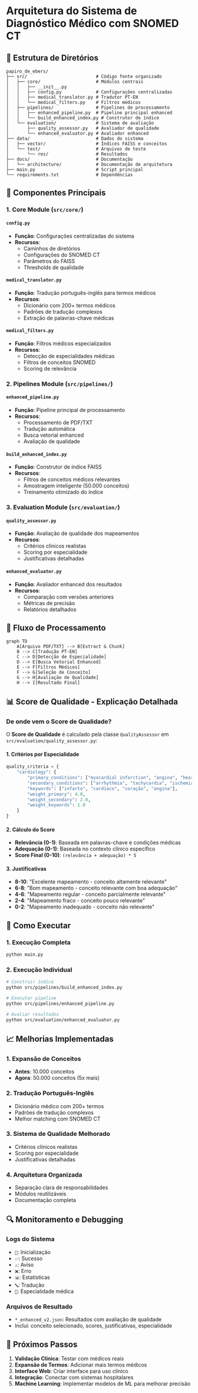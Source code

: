# Arquitetura do Sistema de Diagnóstico Médico com SNOMED CT

## 📁 Estrutura de Diretórios

```
papiro_de_ebers/
├── src/                          # Código fonte organizado
│   ├── core/                     # Módulos centrais
│   │   ├── __init__.py
│   │   ├── config.py             # Configurações centralizadas
│   │   ├── medical_translator.py # Tradutor PT-EN
│   │   └── medical_filters.py    # Filtros médicos
│   ├── pipelines/                # Pipelines de processamento
│   │   ├── enhanced_pipeline.py  # Pipeline principal enhanced
│   │   └── build_enhanced_index.py # Construtor de índice
│   └── evaluation/               # Sistema de avaliação
│       ├── quality_assessor.py   # Avaliador de qualidade
│       └── enhanced_evaluator.py # Avaliador enhanced
├── data/                         # Dados do sistema
│   ├── vector/                   # Índices FAISS e conceitos
│   └── test/                     # Arquivos de teste
│       └── res/                  # Resultados
├── docs/                         # Documentação
│   └── architecture/             # Documentação de arquitetura
├── main.py                       # Script principal
└── requirements.txt              # Dependências
```

## 🔧 Componentes Principais

### 1. **Core Module** (`src/core/`)

#### `config.py`
- **Função**: Configurações centralizadas do sistema
- **Recursos**:
  - Caminhos de diretórios
  - Configurações do SNOMED CT
  - Parâmetros do FAISS
  - Thresholds de qualidade

#### `medical_translator.py`
- **Função**: Tradução português-inglês para termos médicos
- **Recursos**:
  - Dicionário com 200+ termos médicos
  - Padrões de tradução complexos
  - Extração de palavras-chave médicas

#### `medical_filters.py`
- **Função**: Filtros médicos especializados
- **Recursos**:
  - Detecção de especialidades médicas
  - Filtros de conceitos SNOMED
  - Scoring de relevância

### 2. **Pipelines Module** (`src/pipelines/`)

#### `enhanced_pipeline.py`
- **Função**: Pipeline principal de processamento
- **Recursos**:
  - Processamento de PDF/TXT
  - Tradução automática
  - Busca vetorial enhanced
  - Avaliação de qualidade

#### `build_enhanced_index.py`
- **Função**: Construtor de índice FAISS
- **Recursos**:
  - Filtros de conceitos médicos relevantes
  - Amostragem inteligente (50.000 conceitos)
  - Treinamento otimizado do índice

### 3. **Evaluation Module** (`src/evaluation/`)

#### `quality_assessor.py`
- **Função**: Avaliação de qualidade dos mapeamentos
- **Recursos**:
  - Critérios clínicos realistas
  - Scoring por especialidade
  - Justificativas detalhadas

#### `enhanced_evaluator.py`
- **Função**: Avaliador enhanced dos resultados
- **Recursos**:
  - Comparação com versões anteriores
  - Métricas de precisão
  - Relatórios detalhados

## 🔄 Fluxo de Processamento

```mermaid
graph TD
    A[Arquivo PDF/TXT] --> B[Extract & Chunk]
    B --> C[Tradução PT-EN]
    C --> D[Detecção de Especialidade]
    D --> E[Busca Vetorial Enhanced]
    E --> F[Filtros Médicos]
    F --> G[Seleção de Conceito]
    G --> H[Avaliação de Qualidade]
    H --> I[Resultado Final]
```

## 📊 Score de Qualidade - Explicação Detalhada

### **De onde vem o Score de Qualidade?**

O **Score de Qualidade** é calculado pela classe `QualityAssessor` em `src/evaluation/quality_assessor.py`:

#### **1. Critérios por Especialidade**
```python
quality_criteria = {
    "cardiology": {
        "primary_conditions": ["myocardial infarction", "angina", "heart failure"],
        "secondary_conditions": ["arrhythmia", "tachycardia", "ischemia"],
        "keywords": ["infarto", "cardíaco", "coração", "angina"],
        "weight_primary": 4.0,
        "weight_secondary": 2.0,
        "weight_keywords": 1.0
    }
}
```

#### **2. Cálculo do Score**
- **Relevância (0-1)**: Baseada em palavras-chave e condições médicas
- **Adequação (0-1)**: Baseada no contexto clínico específico
- **Score Final (0-10)**: `(relevância + adequação) * 5`

#### **3. Justificativas**
- **8-10**: "Excelente mapeamento - conceito altamente relevante"
- **6-8**: "Bom mapeamento - conceito relevante com boa adequação"
- **4-6**: "Mapeamento regular - conceito parcialmente relevante"
- **2-4**: "Mapeamento fraco - conceito pouco relevante"
- **0-2**: "Mapeamento inadequado - conceito não relevante"

## 🚀 Como Executar

### **1. Execução Completa**
```bash
python main.py
```

### **2. Execução Individual**
```bash
# Construir índice
python src/pipelines/build_enhanced_index.py

# Executar pipeline
python src/pipelines/enhanced_pipeline.py

# Avaliar resultados
python src/evaluation/enhanced_evaluator.py
```

## 📈 Melhorias Implementadas

### **1. Expansão de Conceitos**
- **Antes**: 10.000 conceitos
- **Agora**: 50.000 conceitos (5x mais)

### **2. Tradução Português-Inglês**
- Dicionário médico com 200+ termos
- Padrões de tradução complexos
- Melhor matching com SNOMED CT

### **3. Sistema de Qualidade Melhorado**
- Critérios clínicos realistas
- Scoring por especialidade
- Justificativas detalhadas

### **4. Arquitetura Organizada**
- Separação clara de responsabilidades
- Módulos reutilizáveis
- Documentação completa

## 🔍 Monitoramento e Debugging

### **Logs do Sistema**
- `🔹`: Inicialização
- `✅`: Sucesso
- `⚠️`: Aviso
- `❌`: Erro
- `📊`: Estatísticas
- `🔤`: Tradução
- `🏥`: Especialidade médica

### **Arquivos de Resultado**
- `*_enhanced_v2.json`: Resultados com avaliação de qualidade
- Inclui: conceito selecionado, scores, justificativas, especialidade

## 🎯 Próximos Passos

1. **Validação Clínica**: Testar com médicos reais
2. **Expansão de Termos**: Adicionar mais termos médicos
3. **Interface Web**: Criar interface para uso clínico
4. **Integração**: Conectar com sistemas hospitalares
5. **Machine Learning**: Implementar modelos de ML para melhorar precisão

